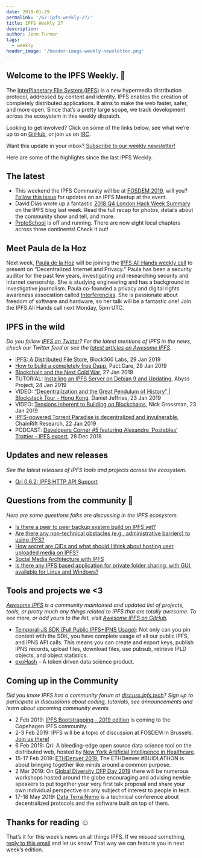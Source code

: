 ```yaml
---
date: 2019-01-29
permalink: '/67-ipfs-weekly-27/'
title: IPFS Weekly 27
description:
author: Jenn Turner
tags:
  - weekly
header_image: '/header-image-weekly-newsletter.png'
---
```


## Welcome to the IPFS Weekly. 👋

The [InterPlanetary File System (IPFS)](https://ipfs.tech/) is a new hypermedia distribution protocol, addressed by content and identity. IPFS enables the creation of completely distributed applications. It aims to make the web faster, safer, and more open. Since that’s a pretty large scope, we track development across the ecosystem in this weekly dispatch.

Looking to get involved? Click on some of the links below, see what we’re up to on [GitHub](https://github.com/ipfs), or join us on [IRC](https://riot.im/app/#/room/#ipfs:matrix.org).

Want this update in your inbox? [Subscribe to our weekly newsletter!](http://eepurl.com/gL2Pi5)

Here are some of the highlights since the last IPFS Weekly.

## The latest

- This weekend the IPFS Community will be at [FOSDEM 2019](https://github.com/ipfs/community/issues/378#issuecomment-458439399), will you? [Follow this issue](https://github.com/ipfs/community/issues/378#issuecomment-458439399) for updates on an IPFS Meetup at the event.
- David Dias wrote up a fantastic [2018 Q4 London Hack Week Summary](https://blog.ipfs.tech/65-london-hack-week-report/) on the IPFS blog last week. Read the full recap for photos, details about the community show and tell, and more.
- [ProtoSchool](https://proto.school/#/chapters) is off and running. There are now eight local chapters across three continents! Check it out!

## Meet Paula de la Hoz

Next week, [Paula de la Hoz](https://terceranexus6.github.io/) will be joining the [IPFS All Hands weekly call](https://github.com/ipfs/team-mgmt#-ipfs-weekly-call--formerly-known-as-ipfs-all-hands-call) to present on “Decentralized Internet and Privacy.” Paula has been a security auditor for the past few years, investigating and researching security and internet censorship. She is studying engineering and has a background in investigative journalism. Paula co-founded a privacy and digital rights awareness association called [Interferencias](https://twitter.com/Inter_ferencias). She is passionate about freedom of software and hardware, so her talk will be a fantastic one! Join the IPFS All Hands call next Monday, 5pm UTC.

## IPFS in the wild

_Do you follow [IPFS on Twitter](https://twitter.com/IPFSbot)? For the latest mentions of IPFS in the news, check our Twitter feed or see the [latest articles on Awesome IPFS](https://awesome.ipfs.io/categories/articles/)._

- [IPFS: A Distributed File Store](https://medium.com/block360-labs/ipfs-a-distributed-file-store-533cda4c6047), Block360 Labs, 29 Jan 2019
- [How to build a completely free Dapp](https://blog.florence.chat/tutorial-how-to-build-a-completely-free-dapp-11a4ddf5959c), Pact.Care, 29 Jan 2019
- [Blockchain and the Next Cold War](https://medium.com/@johnstonmike/ipfs-next-cold-war-f4470dbd5f0f), 27 Jan 2019
- TUTORIAL: [Installing an IPFS Server on Debian 9 and Updating](https://www.abyssproject.net/2019/01/installation-dun-serveur-ipfs-sous-debian-9-et-mise-a-jour/), Abyss Project, 24 Jan 2019
- VIDEO: [“Decentralization and the Great Pendulum of History” | Blockstack Tour - Hong Kong](https://www.youtube.com/watch?v=o2HxOqZzR1U), Daniel Jeffries, 23 Jan 2019
- VIDEO: [Tensions Inherent to Building on Blockchains](https://blog.blockstack.org/nick-grossman-on-tensions-inherent-to-building-on-blockchains/), Nick Grossman, 23 Jan 2019
- [IPFS-powered Torrent Paradise is decentralized and invulnerable](https://medium.com/chainrift-research/ipfs-powered-torrent-paradise-is-decentralized-and-invulnerable-fde51a0bc4d6), ChainRift Research, 22 Jan 2019
- PODCAST: [Developers Corner #5 featuring Alexandre ‘Postables’ Trottier - IPFS expert](https://www.youtube.com/watch?v=TDvgcdMxmzo&feature=youtu.be), 28 Dec 2018

## Updates and new releases

_See the latest releases of IPFS tools and projects across the ecosystem._

- [Qri 0.6.2: IPFS HTTP API Support](https://github.com/qri-io/qri/releases/tag/v0.6.2)

## Questions from the community 🤔

_Here are some questions folks are discussing in the IPFS ecosystem._

- [Is there a peer to peer backup system build on IPFS yet?](https://www.reddit.com/r/ipfs/comments/aifgtc/is_there_a_peer_to_peer_backup_system_build_on/)
- [Are there any non-technical obstacles (e.g., administrative barriers) to using IPFS?](https://www.reddit.com/r/ipfs/comments/ahgexw/are_there_any_nontechnical_obstacles_eg/)
- [How secret are CIDs and what should I think about hosting user uploaded media on IPFS?](https://discuss.ipfs.tech/t/how-secret-are-cids-and-what-should-i-think-about-hosting-user-uploaded-media-on-ipfs/4740)
- [Social Media Architecture with IPFS](https://discuss.ipfs.tech/t/social-media-architecture-with-ipfs/4625/2)
- [Is there any IPFS based application for private folder sharing, with GUI, available for Linux and Windows?](https://www.reddit.com/r/ipfs/comments/acw116/ipfs_based_file_sharing_application_with_gui/)

## Tools and projects we <3

_[Awesome IPFS](https://awesome.ipfs.io/) is a community maintained and updated list of projects, tools, or pretty much any things related to IPFS that are totally awesome. To see more, or add yours to the list, visit [Awesome IPFS on GitHub](https://github.com/ipfs/awesome-ipfs)._

- [Temporal-JS SDK (Full Public IPFS+IPNS Usage)](https://rtradetechnologies.atlassian.net/wiki/spaces/TEM/blog/2019/01/29/57671683/Temporal-JS+SDK+Full+Public+IPFS+IPNS+Usage): Not only can you pin content with the SDK, you have complete usage of all our public IPFS, and IPNS API calls. This means you can create and export keys, publish IPNS records, upload files, download files, use pubsub, retrieve IPLD objects, and object statistics.
- [exoHash](https://galactictalk.org/d/1815-exohash-a-token-driven-data-science-product) – A token driven data science product.

## Coming up in the Community

_Did you know IPFS has a community forum at [discuss.ipfs.tech](https://discuss.ipfs.tech/)? Sign up to participate in discussions about coding, tutorials, see announcements and learn about upcoming community events._

- 2 Feb 2019: [IPFS Bootstrapping - 2019 edition](https://www.meetup.com/it-IT/copenhagen-ipfs/events/258321153/) is coming to the Copehagen IPFS community.
- 2-3 Feb 2019: IPFS will be a topic of discussion at FOSDEM in Brussels. [Join us there!](https://fosdem.org/2019/)
- 6 Feb 2019: Qri: A bleeding-edge open source data science tool on the distributed web, hosted by [New York Artificial Intelligence in Healthcare](https://www.meetup.com/NYHAIS/events/257935451/).
- 15-17 Feb 2019: [ETHDenver 2019](https://www.ethdenver.com/#venue), The ETHDenver #BUIDLATHON is about bringing together like minds around a common purpose.
- 2 Mar 2019: On [Global Diversity CFP Day 2019](https://www.globaldiversitycfpday.com/) there will be numerous workshops hosted around the globe encouraging and advising newbie speakers to put together your very first talk proposal and share your own individual perspective on any subject of interest to people in tech.
- 17-18 May 2019: [Data Terra Nemo](https://dtn.is/) is a technical conference about decentralized protocols and the software built on top of them.

## Thanks for reading ☺️

That’s it for this week’s news on all things IPFS. If we missed something, [reply to this email](mailto:newsletter@ipfs.io) and let us know! That way we can feature you in next week’s edition.
